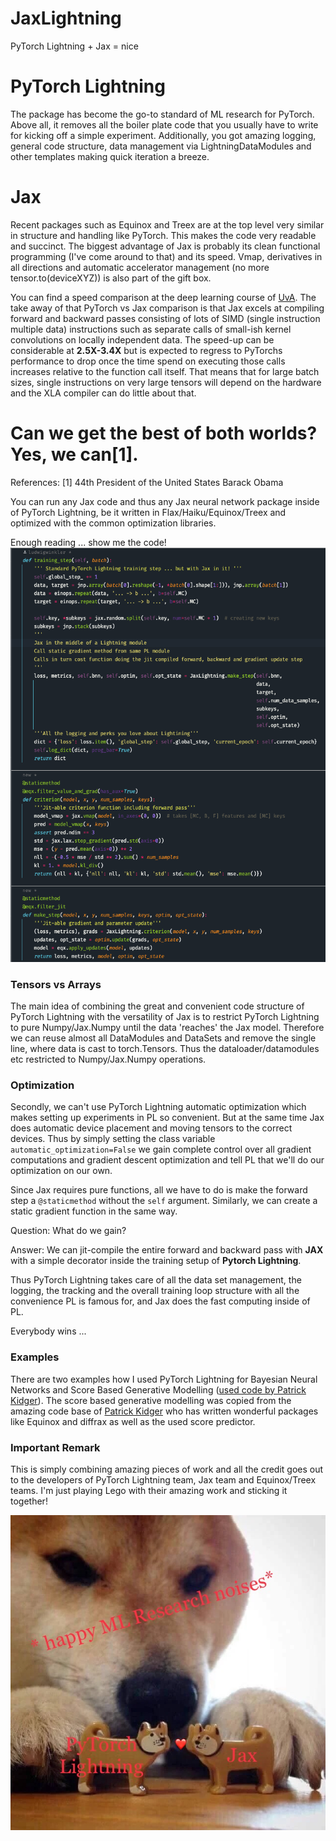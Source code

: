# JaxLightning
PyTorch Lightning + Jax = nice

# PyTorch Lightning

The package has become the go-to standard of ML research for PyTorch.
Above all, it removes all the boiler plate code that you usually have to write for kicking off a simple experiment.
Additionally, you got amazing logging, general code structure, data management via LightningDataModules and other templates making quick iteration a breeze.

# Jax

Recent packages such as Equinox and Treex are at the top level very similar in structure and handling like PyTorch.
This makes the code very readable and succinct.
The biggest advantage of Jax is probably its clean functional programming (I've come around to that) and its speed.
Vmap, derivatives in all directions and automatic accelerator management (no more tensor.to(deviceXYZ)) is also part of the gift box.

You can find a speed comparison at the deep learning course of [UvA](https://uvadlc-notebooks.readthedocs.io/en/latest/tutorial_notebooks/JAX/tutorial5/Inception_ResNet_DenseNet.html).
The take away of that PyTorch vs Jax comparison is that Jax excels at compiling forward and backward passes consisting of lots of SIMD (single instruction multiple data) instructions such as separate calls of small-ish kernel convolutions on locally independent data.
The speed-up can be considerable at **2.5X-3.4X** but is expected to regress to PyTorchs performance to drop once the time spend on executing those calls increases relative to the function call itself.
That means that for large batch sizes, single instructions on very large tensors will depend on the hardware and the XLA compiler can do little about that.

# Can we get the best of both worlds? Yes, we can[1].

References: [1] 44th President of the United States Barack Obama

You can run any Jax code and thus any Jax neural network package inside of PyTorch Lightning, be it written in Flax/Haiku/Equinox/Treex and optimized with the common optimization libraries. 

Enough reading ... show me the code!
![](InANutshell.png)

### Tensors vs Arrays

The main idea of combining the great and convenient code structure of PyTorch Lightning with the versatility of Jax is to restrict PyTorch Lightning to pure Numpy/Jax.Numpy until the data 'reaches' the Jax model.
Therefore we can reuse almost all DataModules and DataSets and remove the single line, where data is cast to torch.Tensors.
Thus the dataloader/datamodules etc restricted to Numpy/Jax.Numpy operations.

### Optimization

Secondly, we can't use PyTorch Lightning automatic optimization which makes setting up experiments in PL so convenient.
But at the same time Jax does automatic device placement and moving tensors to the correct devices.
Thus by simply setting the class variable `automatic_optimization=False` we gain complete control over all gradient computations and gradient descent optimization and tell PL that we'll do our optimization on our own.

Since Jax requires pure functions, all we have to do is make the forward step a `@staticmethod` without the `self` argument.
Similarly, we can create a static gradient function in the same way.

Question: What do we gain?

Answer: We can jit-compile the entire forward and backward pass with **JAX** with a simple decorator inside the training setup of **Pytorch Lightning**.

Thus PyTorch Lightning takes care of all the data set management, the logging, the tracking and the overall training loop structure with all the convenience PL is famous for, and Jax does the fast computing inside of PL.

Everybody wins ...

### Examples

There are two examples how I used PyTorch Lightning for Bayesian Neural Networks and Score Based Generative Modelling ([used code by Patrick Kidger](https://docs.kidger.site/equinox/examples/score_based_diffusion/)).
The score based generative modelling was copied from the amazing code base of [Patrick Kidger](https://github.com/patrick-kidger) who has written wonderful packages like Equinox and diffrax as well as the used score predictor.

### Important Remark

This is simply combining amazing pieces of work and all the credit goes out to the developers of PyTorch Lightning team, Jax team and Equinox/Treex teams.
I'm just playing Lego with their amazing work and sticking it together!

![](now_kiss.jpeg)
